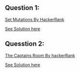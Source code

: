 Question 1:
----------------
[Set Mutations By HackerRank](https://www.hackerrank.com/challenges/py-set-mutations/problem)

[See Solution here](https://github.com/Avi-1996/100DaysCodeChallenge/blob/master/100DayCode/Day42/Ques1.py)

Quesstion 2:
-------------
[The Captains Room By hackerRank](https://www.hackerrank.com/challenges/py-the-captains-room/problem)

[See Solution here](https://github.com/Avi-1996/100DaysCodeChallenge/blob/master/100DayCode/Day42/Ques2.py)
